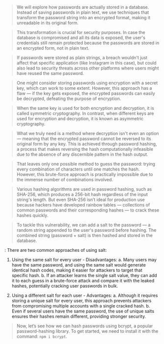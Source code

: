 > We will explore how passwords are actually stored in a database. Instead of saving passwords in plain text, we use techniques that transform the password string into an encrypted format, making it unreadable in its original form.

> This transformation is crucial for security purposes. In case the database is compromised and all its data is exposed, the user's credentials still remain protected because the passwords are stored in an encrypted form, not in plain text.

> If passwords were stored as plain strings, a breach wouldn't just affect that specific application (like Instagram in this case), but could also lead to security threats across other platforms where users might have reused the same password.

> One might consider storing passwords using encryption with a secret key, which can work to some extent. However, this approach has a flaw — if the key gets exposed, the encrypted passwords can easily be decrypted, defeating the purpose of encryption.

> When the same key is used for both encryption and decryption, it is called symmetric cryptography. In contrast, when different keys are used for encryption and decryption, it is known as asymmetric cryptography.

> What we truly need is a method where decryption isn't even an option — meaning that the encrypted password cannot be reversed to its original form by any key. This is achieved through password hashing, a process that makes reversing the hash computationally infeasible due to the absence of any discernible pattern in the hash output.

> That leaves only one possible method to guess the password: trying every combination of characters until one matches the hash. However, this brute-force approach is practically impossible due to the immense number of combinations involved.

> Various hashing algorithms are used in password hashing, such as SHA-256, which produces a 256-bit hash regardless of the input string's length. But even SHA-256 isn’t ideal for production use because hackers have developed rainbow tables — collections of common passwords and their corresponding hashes — to crack these hashes quickly.

> To tackle this vulnerability, we can add a salt to the password — a random string appended to the user's password before hashing. The combined string (password + salt) is then hashed and stored in the database.

  : There are two common approaches of using salt:

   1. Using the same salt for every user 
    - Disadvantages:
     a. Many users may have the same password, and using the same salt would generate identical hash codes, making it easier for attackers to target that specific hash.
     b. If an attacker learns the single salt value, they can add it to each guess in a brute-force attack and compare it with the leaked hashes, potentially cracking user passwords in bulk.

   2. Using a different salt for each user
    - Advantages:
     a. Although it requires storing a unique salt for every user, this approach prevents attackers from compromising multiple accounts with a single cracked hash.
     b. Even if several users have the same password, the use of unique salts ensures their hashes remain different, providing stronger security.

> Now, let’s see how we can hash passwords using bcrypt, a popular password-hashing library. To get started, we need to install it with the command: `npm i bcrypt`.